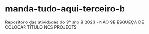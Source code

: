 # manda-tudo-aqui-terceiro-b
Repositório das atividades do 3° ano B 2023 - NÃO SE ESQUEÇA DE COLOCAR TÍTULO NOS PROJEOTS
